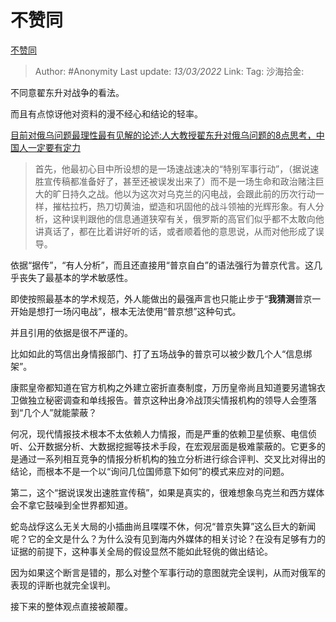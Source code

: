 # 不赞同
[不赞同](https://zhuanlan.zhihu.com/p/479630843)

> Author: #Anonymity
> Last update: *13/03/2022*
> Link:
> Tag:
> 沙海拾金:

不同意翟东升对战争的看法。

而且有点惊讶他对资料的漫不经心和结论的轻率。

[目前对俄乌问题最理性最有见解的论述:人大教授翟东升对俄乌问题的8点思考，中国人一定要有定力](https://zhuanlan.zhihu.com/p/477717604)

> 首先，他最初心目中所设想的是一场速战速决的“特别军事行动”，（据说速胜宣传稿都准备好了，甚至还被误发出来了）而不是一场生命和政治赌注巨大的旷日持久之战。他以为这次对乌克兰的闪电战，会跟此前的历次行动一样，摧枯拉朽，热刀切黄油，塑造和巩固他的战斗领袖的光辉形象。有人分析，这种误判跟他的信息通道狭窄有关，俄罗斯的高官们似乎都不太敢向他讲真话了，都在比着讲好听的话，或者顺着他的意思说，从而对他形成了误导。

依据“据传”，“有人分析”，而且还直接用“普京自白”的语法强行为普京代言。这几乎丧失了最基本的学术敏感性。

即使按照最基本的学术规范，外人能做出的最强声言也只能止步于“**我猜测**普京一开始是想打一场闪电战”，根本无法使用“普京想”这种句式。

并且引用的依据是很不严谨的。

比如如此的笃信出身情报部门、打了五场战争的普京可以被少数几个人“信息绑架”。

康熙皇帝都知道在官方机构之外建立密折直奏制度，万历皇帝尚且知道要另遣锦衣卫做独立秘密调查和单线报告。普京这种出身冷战顶尖情报机构的领导人会堕落到“几个人”就能蒙蔽？

何况，现代情报技术根本不太依赖人力情报，而是严重的依赖卫星侦察、电信侦听、公开数据分析、大数据挖掘等技术手段，在宏观层面是极难蒙蔽的。它更多的是通过一系列相互竞争的情报分析机构的独立分析进行综合评判、交叉比对得出的结论，而根本不是一个以“询问几位国师意下如何”的模式来应对的问题。

第二，这个“据说误发出速胜宣传稿”，如果是真实的，很难想象乌克兰和西方媒体会不拿它鼓噪到全世界都知道。

蛇岛战俘这么无关大局的小插曲尚且喋喋不休，何况“普京失算”这么巨大的新闻呢？它的全文是什么？为什么没有见到海内外媒体的相关讨论？在没有足够有力的证据的前提下，这种事关全局的假设显然不能如此轻佻的做出结论。

因为如果这个断言是错的，那么对整个军事行动的意图就完全误判，从而对俄军的表现的评断也就完全误判。

接下来的整体观点直接被颠覆。
